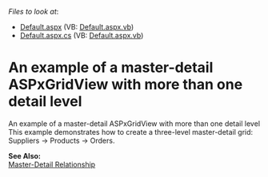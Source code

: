 <!-- default file list -->
*Files to look at*:

* [Default.aspx](./CS/TwoDetailGrids/Default.aspx) (VB: [Default.aspx.vb](./VB/TwoDetailGrids/Default.aspx.vb))
* [Default.aspx.cs](./CS/TwoDetailGrids/Default.aspx.cs) (VB: [Default.aspx.vb](./VB/TwoDetailGrids/Default.aspx.vb))
<!-- default file list end -->
# An example of a master-detail ASPxGridView with more than one detail level


<p>An example of a master-detail ASPxGridView with more than one detail level<br />
This example demonstrates how to create a three-level master-detail grid: Suppliers -> Products -> Orders.</p><p><strong>See Also:</strong><br />
<a href="http://documentation.devexpress.com/#AspNet/CustomDocument3772">Master-Detail Relationship</a></p>

<br/>


